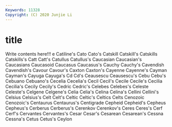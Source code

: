 ```yaml
---
Keywords: 11328
Copyright: (C) 2020 Junjie Li
---
```


# title

Write contents here!!!
e
Catiline's 
Cato 
Cato's 
Catskill 
Catskill's 
Catskills 
Catskills's 
Catt 
Catt's 
Catullus
Catullus's 
Caucasian 
Caucasian's 
Caucasians 
Caucasoid 
Caucasus 
Caucasus's 
Cauchy 
Cauchy's 
Cavendish
Cavendish's 
Cavour 
Cavour's 
Caxton 
Caxton's 
Cayenne 
Cayenne's 
Cayman 
Cayman's 
Cayuga
Cayuga's 
Cd 
Cd's 
Ceausescu 
Ceausescu's 
Cebu 
Cebu's 
Cebuano 
Cebuano's 
Cecelia
Cecelia's 
Cecil 
Cecil's 
Cecile 
Cecile's 
Cecilia 
Cecilia's 
Cecily 
Cecily's 
Cedric
Cedric's 
Celebes 
Celebes's 
Celeste 
Celeste's 
Celgene 
Celgene's 
Celia 
Celia's 
Celina
Celina's 
Cellini 
Cellini's 
Celsius 
Celsius's 
Celt 
Celt's 
Celtic 
Celtic's 
Celtics
Celts 
Cenozoic 
Cenozoic's 
Centaurus 
Centaurus's 
Centigrade 
Cepheid 
Cepheid's 
Cepheus 
Cepheus's
Cerberus 
Cerberus's 
Cerenkov 
Cerenkov's 
Ceres 
Ceres's 
Cerf 
Cerf's 
Cervantes 
Cervantes's
Cesar 
Cesar's 
Cesarean 
Cesarean's 
Cessna 
Cessna's 
Cetus 
Cetus's 
Ceylon 
